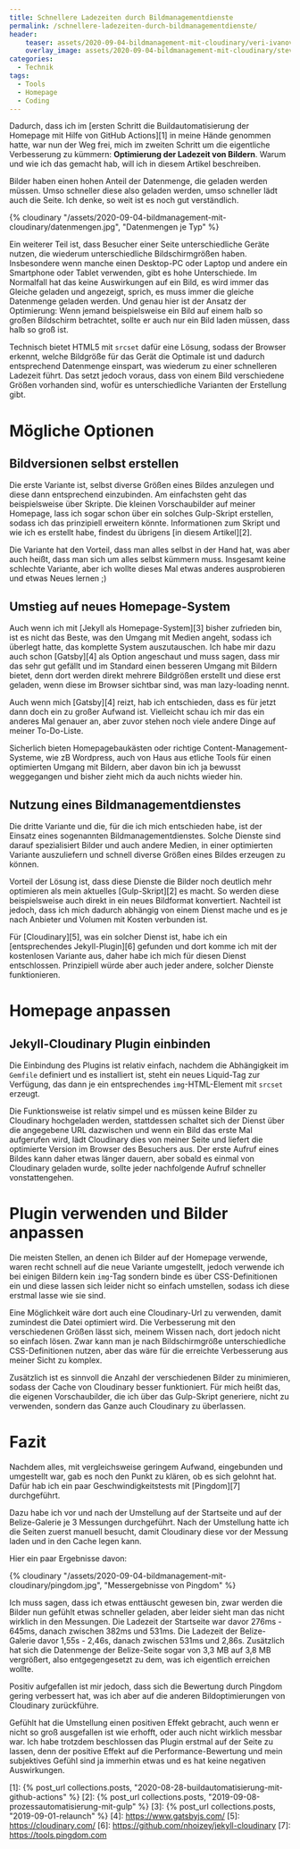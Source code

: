 ```yaml
---
title: Schnellere Ladezeiten durch Bildmanagementdienste
permalink: /schnellere-ladezeiten-durch-bildmanagementdienste/
header:
    teaser: assets/2020-09-04-bildmanagement-mit-cloudinary/veri-ivanova-p3Pj7jOYvnM-unsplash.jpg
    overlay_image: assets/2020-09-04-bildmanagement-mit-cloudinary/steven-lelham-atSaEOeE8Nk-unsplash.jpg
categories:
  - Technik
tags:
  - Tools
  - Homepage
  - Coding
---
```


Dadurch, dass ich im [ersten Schritt die Buildautomatisierung der Homepage mit Hilfe von GitHub Actions][1] in meine Hände genommen hatte, 
war nun der Weg frei, mich im zweiten Schritt um die eigentliche Verbesserung zu kümmern: **Optimierung der Ladezeit von Bildern**. 
Warum und wie ich das gemacht hab, will ich in diesem Artikel beschreiben.

Bilder haben einen hohen Anteil der Datenmenge, die geladen werden müssen. Umso schneller diese also geladen werden, 
umso schneller lädt auch die Seite. Ich denke, so weit ist es noch gut verständlich. 

{% cloudinary "/assets/2020-09-04-bildmanagement-mit-cloudinary/datenmengen.jpg", "Datenmengen je Typ" %}

Ein weiterer Teil ist, dass Besucher einer Seite unterschiedliche Geräte nutzen, die wiederum unterschiedliche Bildschirmgrößen haben. 
Insbesondere wenn manche einen Desktop-PC oder Laptop und andere ein Smartphone oder Tablet verwenden, gibt es hohe Unterschiede. 
Im Normalfall hat das keine Auswirkungen auf ein Bild, es wird immer das Gleiche geladen und angezeigt, 
sprich, es muss immer die gleiche Datenmenge geladen werden. Und genau hier ist der Ansatz der Optimierung: 
Wenn jemand beispielsweise ein Bild auf einem halb so großen Bildschirm betrachtet, sollte er auch nur ein Bild laden müssen, dass halb so groß ist.

Technisch bietet HTML5 mit `srcset` dafür eine Lösung, sodass der Browser erkennt, welche Bildgröße für das Gerät die Optimale ist 
und dadurch entsprechend Datenmenge einspart, was wiederum zu einer schnelleren Ladezeit führt. 
Das setzt jedoch voraus, dass von einem Bild verschiedene Größen vorhanden sind, 
wofür es unterschiedliche Varianten der Erstellung gibt.

# Mögliche Optionen

## Bildversionen selbst erstellen
Die erste Variante ist, selbst diverse Größen eines Bildes anzulegen und diese dann entsprechend einzubinden. 
Am einfachsten geht das beispielsweise über Skripte. Die kleinen Vorschaubilder auf meiner Homepage, 
lass ich sogar schon über ein solches Gulp-Skript erstellen, sodass ich das prinzipiell erweitern könnte. 
Informationen zum Skript und wie ich es erstellt habe, findest du übrigens [in diesem Artikel][2].

Die Variante hat den Vorteil, dass man alles selbst in der Hand hat, was aber auch heißt, dass man sich um alles selbst kümmern muss. 
Insgesamt keine schlechte Variante, aber ich wollte dieses Mal etwas anderes ausprobieren und etwas Neues lernen ;)

## Umstieg auf neues Homepage-System
Auch wenn ich mit [Jekyll als Homepage-System][3] bisher zufrieden bin, ist es nicht das Beste, was den Umgang mit Medien angeht, 
sodass ich überlegt hatte, das komplette System auszutauschen. Ich habe mir dazu auch schon [Gatsby][4] als Option angeschaut und muss sagen, 
dass mir das sehr gut gefällt und im Standard einen besseren Umgang mit Bildern bietet, 
denn dort werden direkt mehrere Bildgrößen erstellt und diese erst geladen, wenn diese im Browser sichtbar sind, was man lazy-loading nennt.

Auch wenn mich [Gatsby][4] reizt, hab ich entschieden, dass es für jetzt dann doch ein zu großer Aufwand ist. 
Vielleicht schau ich mir das ein anderes Mal genauer an, aber zuvor stehen noch viele andere Dinge auf meiner To-Do-Liste.

Sicherlich bieten Homepagebaukästen oder richtige Content-Management-Systeme, wie zB Wordpress, 
auch von Haus aus etliche Tools für einen optimierten Umgang mit Bildern, aber davon bin ich ja bewusst weggegangen 
und bisher zieht mich da auch nichts wieder hin.

## Nutzung eines Bildmanagementdienstes
Die dritte Variante und die, für die ich mich entschieden habe, ist der Einsatz eines sogenannten Bildmanagementdienstes. 
Solche Dienste sind darauf spezialisiert Bilder und auch andere Medien, in einer optimierten Variante auszuliefern 
und schnell diverse Größen eines Bildes erzeugen zu können.

Vorteil der Lösung ist, dass diese Dienste die Bilder noch deutlich mehr optimieren als mein aktuelles [Gulp-Skript][2] es macht. 
So werden diese beispielsweise auch direkt in ein neues Bildformat konvertiert. 
Nachteil ist jedoch, dass ich mich dadurch abhängig von einem Dienst mache und es je nach Anbieter und Volumen mit Kosten verbunden ist.

Für [Cloudinary][5], was ein solcher Dienst ist, habe ich ein [entsprechendes Jekyll-Plugin][6] gefunden und dort komme ich mit der kostenlosen Variante aus, 
daher habe ich mich für diesen Dienst entschlossen. Prinzipiell würde aber auch jeder andere, solcher Dienste funktionieren.

# Homepage anpassen

## Jekyll-Cloudinary Plugin einbinden
Die Einbindung des Plugins ist relativ einfach, nachdem die Abhängigkeit im `Gemfile` definiert und es installiert ist, 
steht ein neues Liquid-Tag zur Verfügung, das dann je ein entsprechendes `img`-HTML-Element mit `srcset` erzeugt.

Die Funktionsweise ist relativ simpel und es müssen keine Bilder zu Cloudinary hochgeladen werden, 
stattdessen schaltet sich der Dienst über die angegebene URL dazwischen und wenn ein Bild das erste Mal aufgerufen wird, 
lädt Cloudinary dies von meiner Seite und liefert die optimierte Version im Browser des Besuchers aus. 
Der erste Aufruf eines Bildes kann daher etwas länger dauern, aber sobald es einmal von Cloudinary geladen wurde, 
sollte jeder nachfolgende Aufruf schneller vonstattengehen.

# Plugin verwenden und Bilder anpassen
Die meisten Stellen, an denen ich Bilder auf der Homepage verwende, waren recht schnell auf die neue Variante umgestellt, 
jedoch verwende ich bei einigen Bildern kein `img`-Tag sondern binde es über CSS-Definitionen ein 
und diese lassen sich leider nicht so einfach umstellen, sodass ich diese erstmal lasse wie sie sind. 

Eine Möglichkeit wäre dort auch eine Cloudinary-Url zu verwenden, damit zumindest die Datei optimiert wird. 
Die Verbesserung mit den verschiedenen Größen lässt sich, meinem Wissen nach, dort jedoch nicht so einfach lösen. 
Zwar kann man je nach Bildschirmgröße unterschiedliche CSS-Definitionen nutzen, aber das wäre für die erreichte Verbesserung aus meiner Sicht zu komplex.

Zusätzlich ist es sinnvoll die Anzahl der verschiedenen Bilder zu minimieren, sodass der Cache von Cloudinary besser funktioniert. 
Für mich heißt das, die eigenen Vorschaubilder, die ich über das Gulp-Skript generiere, nicht zu verwenden, sondern das Ganze auch Cloudinary zu überlassen.

# Fazit
Nachdem alles, mit vergleichsweise geringem Aufwand, eingebunden und umgestellt war, gab es noch den Punkt zu klären, 
ob es sich gelohnt hat. Dafür hab ich ein paar Geschwindigkeitstests mit [Pingdom][7] durchgeführt.

Dazu habe ich vor und nach der Umstellung auf der Startseite und auf der Belize-Galerie je 3 Messungen durchgeführt. 
Nach der Umstellung hatte ich die Seiten zuerst manuell besucht, damit Cloudinary diese vor der Messung laden und in den Cache legen kann. 

Hier ein paar Ergebnisse davon:

{% cloudinary "/assets/2020-09-04-bildmanagement-mit-cloudinary/pingdom.jpg", "Messergebnisse von Pingdom" %}

Ich muss sagen, dass ich etwas enttäuscht gewesen bin, zwar werden die Bilder nun gefühlt etwas schneller geladen, 
aber leider sieht man das nicht wirklich in den Messungen. Die Ladezeit der Startseite war davor 276ms - 645ms, 
danach zwischen 382ms und 531ms. Die Ladezeit der Belize-Galerie davor 1,55s - 2,46s, danach zwischen 531ms und 2,86s. 
Zusätzlich hat sich die Datenmenge der Belize-Seite sogar von 3,3 MB auf 3,8 MB vergrößert, 
also entgegengesetzt zu dem, was ich eigentlich erreichen wollte.

Positiv aufgefallen ist mir jedoch, dass sich die Bewertung durch Pingdom gering verbessert hat, 
was ich aber auf die anderen Bildoptimierungen von Cloudinary zurückführe.

Gefühlt hat die Umstellung einen positiven Effekt gebracht, auch wenn er nicht so groß ausgefallen ist wie erhofft, 
oder auch nicht wirklich messbar war. Ich habe trotzdem beschlossen das Plugin erstmal auf der Seite zu lassen, 
denn der positive Effekt auf die Performance-Bewertung und mein subjektives Gefühl sind ja immerhin etwas und es hat keine negativen Auswirkungen.


[1]: {% post_url collections.posts, "2020-08-28-buildautomatisierung-mit-github-actions" %}
[2]: {% post_url collections.posts, "2019-09-08-prozessautomatisierung-mit-gulp" %}
[3]: {% post_url collections.posts, "2019-09-01-relaunch" %}
[4]: https://www.gatsbyjs.com/
[5]: https://cloudinary.com/
[6]: https://github.com/nhoizey/jekyll-cloudinary
[7]: https://tools.pingdom.com